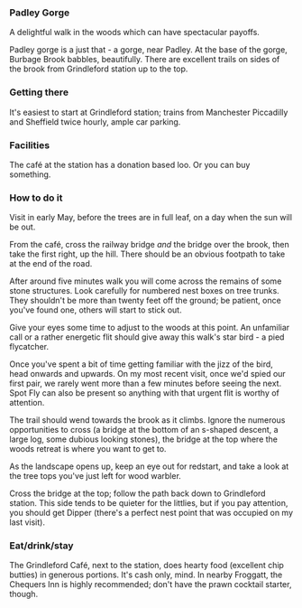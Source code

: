 ### Padley Gorge

A delightful walk in the woods which can have spectacular payoffs.

Padley gorge is a just that - a gorge, near Padley. At the base of the
gorge, Burbage Brook babbles, beautifully. There are excellent trails
on sides of the brook from Grindleford station up to the top.

### Getting there

It's easiest to start at Grindleford station; trains from Manchester
Piccadilly and Sheffield twice hourly, ample car parking.

### Facilities

The café at the station has a donation based loo. Or you can buy something.

### How to do it

Visit in early May, before the trees are in full leaf, on a day when
the sun will be out.

From the café, cross the railway bridge _and_ the bridge over the
brook, then take the first right, up the hill. There should be an
obvious footpath to take at the end of the road.

After around five minutes walk you will come across the remains of
some stone structures. Look carefully for numbered nest boxes on tree
trunks. They shouldn't be more than twenty feet off the ground; be
patient, once you've found one, others will start to stick out.

Give your eyes some time to adjust to the woods at this point. An
unfamiliar call or a rather energetic flit should give away this
walk's star bird - a pied flycatcher.

Once you've spent a bit of time getting familiar with the jizz of the
bird, head onwards and upwards. On my most recent visit, once we'd
spied our first pair, we rarely went more than a few minutes before
seeing the next. Spot Fly can also be present so anything with that
urgent flit is worthy of attention.

The trail should wend towards the brook as it climbs. Ignore the
numerous opportunities to cross (a bridge at the bottom of an s-shaped
descent, a large log, some dubious looking stones), the bridge at the
top where the woods retreat is where you want to get to.

As the landscape opens up, keep an eye out for redstart, and take a
look at the tree tops you've just left for wood warbler.

Cross the bridge at the top; follow the path back down to Grindleford
station. This side tends to be quieter for the littlies, but if you
pay attention, you should get Dipper (there's a perfect nest point
that was occupied on my last visit).

### Eat/drink/stay

The Grindleford Café, next to the station, does hearty food (excellent
chip butties) in generous portions. It's cash only, mind. In nearby
Froggatt, the Chequers Inn is highly recommended; don't have the prawn
cocktail starter, though.